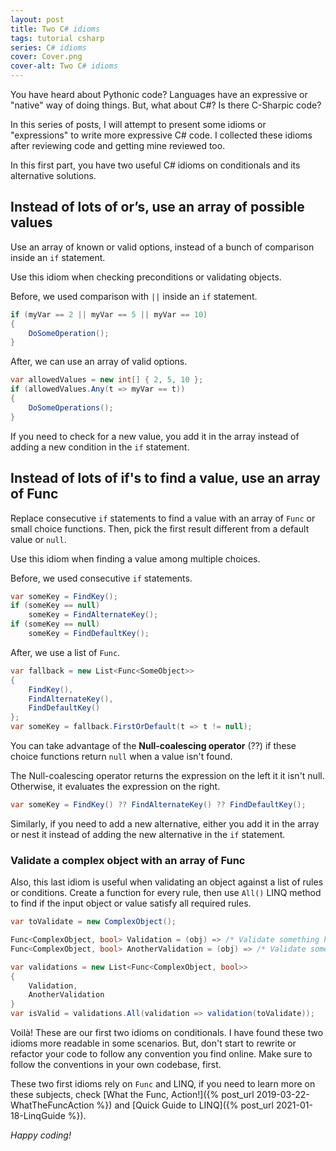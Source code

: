 ```yaml
---
layout: post
title: Two C# idioms
tags: tutorial csharp
series: C# idioms
cover: Cover.png
cover-alt: Two C# idioms
---
```


You have heard about Pythonic code? Languages have an expressive or "native" way of doing things. But, what about C#? Is there C-Sharpic code?

In this series of posts, I will attempt to present some idioms or "expressions" to write more expressive C# code. I collected these idioms after reviewing code and getting mine reviewed too.

In this first part, you have two useful C# idioms on conditionals and its alternative solutions.

## Instead of lots of or’s, use an array of possible values

Use an array of known or valid options, instead of a bunch of comparison inside an `if` statement.

Use this idiom when checking preconditions or validating objects.

Before, we used comparison with `||` inside an `if` statement.

```csharp
if (myVar == 2 || myVar == 5 || myVar == 10)
{
    DoSomeOperation();
}
```

After, we can use an array of valid options.

```csharp
var allowedValues = new int[] { 2, 5, 10 };
if (allowedValues.Any(t => myVar == t))
{
    DoSomeOperations();
}
```

If you need to check for a new value, you add it in the array instead of adding a new condition in the `if` statement.

## Instead of lots of if's to find a value, use an array of Func

Replace consecutive `if` statements to find a value with an array of `Func` or small choice functions. Then, pick the first result different from a default value or `null`.

Use this idiom when finding a value among multiple choices.

Before, we used consecutive `if` statements.

```csharp
var someKey = FindKey();
if (someKey == null)
    someKey = FindAlternateKey();
if (someKey == null)
    someKey = FindDefaultKey();
```

After, we use a list of `Func`.

```csharp
var fallback = new List<Func<SomeObject>>
{
    FindKey(),
    FindAlternateKey(),
    FindDefaultKey()
};
var someKey = fallback.FirstOrDefault(t => t != null);
```

You can take advantage of the **Null-coalescing operator** (??) if these choice functions return `null` when a value isn't found.

The Null-coalescing operator returns the expression on the left it it isn't null. Otherwise, it evaluates the expression on the right.

```csharp
var someKey = FindKey() ?? FindAlternateKey() ?? FindDefaultKey();
```

Similarly, if you need to add a new alternative, either you add it in the array or nest it instead of adding the new alternative in the `if` statement.

### Validate a complex object with an array of Func

Also, this last idiom is useful when validating an object against a list of rules or conditions. Create a function for every rule, then use `All()` LINQ method to find if the input object or value satisfy all required rules.

```csharp
var toValidate = new ComplexObject();

Func<ComplexObject, bool> Validation = (obj) => /* Validate something here...*/;
Func<ComplexObject, bool> AnotherValidation = (obj) => /* Validate something else here...*/;

var validations = new List<Func<ComplexObject, bool>>
{
    Validation,
    AnotherValidation
}
var isValid = validations.All(validation => validation(toValidate));
```

Voilà! These are our first two idioms on conditionals. I have found these two idioms more readable in some scenarios. But, don't start to rewrite or refactor your code to follow any convention you find online. Make sure to follow the conventions in your own codebase, first.

These two first idioms rely on `Func` and LINQ, if you need to learn more on these subjects, check [What the Func, Action!]({% post_url 2019-03-22-WhatTheFuncAction %}) and [Quick Guide to LINQ]({% post_url 2021-01-18-LinqGuide %}).

_Happy coding!_
